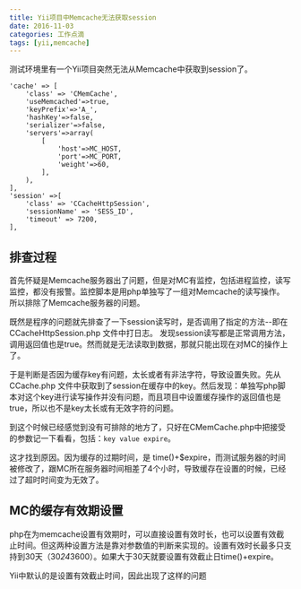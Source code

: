 ```yaml
---
title: Yii项目中Memcache无法获取session
date: 2016-11-03
categories: 工作点滴
tags: [yii,memcache]
---
```


测试环境里有一个Yii项目突然无法从Memcache中获取到session了。

<!--more-->

```
'cache' => [
	'class' => 'CMemCache',
	'useMemcached'=>true,
	'keyPrefix'=>'A_',
	'hashKey'=>false,
	'serializer'=>false,
	'servers'=>array(
		[
			'host'=>MC_HOST,
			'port'=>MC_PORT,
			'weight'=>60,
		],
	),
],
'session' =>[
	'class' => 'CCacheHttpSession',
	'sessionName' => 'SESS_ID',
	'timeout' => 7200,
],
```

## 排查过程

首先怀疑是Memcache服务器出了问题，但是对MC有监控，包括进程监控，读写监控，都没有报警。监控脚本是用php单独写了一组对Memcache的读写操作。所以排除了Memcache服务器的问题。

既然是程序的问题就先排查了一下session读写时，是否调用了指定的方法--即在CCacheHttpSession.php 文件中打日志。
发现session读写都是正常调用方法，调用返回值也是true。然而就是无法读取到数据，那就只能出现在对MC的操作上了。

于是判断是否因为缓存key有问题，太长或者有非法字符，导致设置失败。先从 CCache.php 文件中获取到了session在缓存中的key。然后发现：单独写php脚本对这个key进行读写操作并没有问题，而且项目中设置缓存操作的返回值也是true，所以也不是key太长或有无效字符的问题。


到这个时候已经感觉到没有可排除的地方了，只好在CMemCache.php中把接受的参数记一下看看，包括：`key value expire`。

这才找到原因。因为缓存的过期时间，是 time()+$expire，而测试服务器的时间被修改了，跟MC所在服务器时间相差了4个小时，导致缓存在设置的时候，已经过了超时时间变为无效了。

## MC的缓存有效期设置

php在为memcache设置有效期时，可以直接设置有效时长，也可以设置有效截止时间。但这两种设置方法是靠对参数值的判断来实现的。设置有效时长最多只支持到30天（30*24*3600）。如果大于30天就要设置有效截止日time()+expire。

Yii中默认的是设置有效截止时间，因此出现了这样的问题
